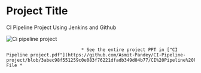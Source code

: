 # Project Title

CI Pipeline Project Using Jenkins and Github


![Ci pipeline project](https://github.com/Asmit-Pandey/CI-Pipeline-project/assets/97057036/d13b17a3-09c6-4141-8493-7306debdc62c)


                                * See the entire project PPT in ["CI Pipeline project.pdf"](https://github.com/Asmit-Pandey/CI-Pipeline-project/blob/3abec98f551259c0e083f76221dfadb349d04b77/CI%20Pipeline%20Project%20.pdf) File *
